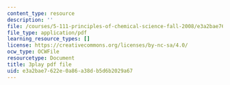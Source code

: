 ```yaml
---
content_type: resource
description: ''
file: /courses/5-111-principles-of-chemical-science-fall-2008/e3a2bae7622e0a86a38db5d6b2029a67_l_oKZG_PqlA.pdf
file_type: application/pdf
learning_resource_types: []
license: https://creativecommons.org/licenses/by-nc-sa/4.0/
ocw_type: OCWFile
resourcetype: Document
title: 3play pdf file
uid: e3a2bae7-622e-0a86-a38d-b5d6b2029a67
---
```

